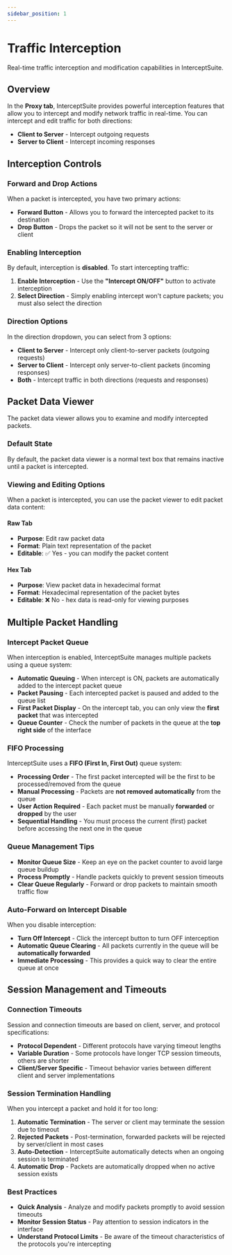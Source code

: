 ```yaml
---
sidebar_position: 1
---
```


# Traffic Interception

Real-time traffic interception and modification capabilities in InterceptSuite.

## Overview

In the **Proxy tab**, InterceptSuite provides powerful interception features that allow you to intercept and modify network traffic in real-time. You can intercept and edit traffic for both directions:

- **Client to Server** - Intercept outgoing requests
- **Server to Client** - Intercept incoming responses

## Interception Controls

### Forward and Drop Actions

When a packet is intercepted, you have two primary actions:

- **Forward Button** - Allows you to forward the intercepted packet to its destination
- **Drop Button** - Drops the packet so it will not be sent to the server or client

### Enabling Interception

By default, interception is **disabled**. To start intercepting traffic:

1. **Enable Interception** - Use the **"Intercept ON/OFF"** button to activate interception
2. **Select Direction** - Simply enabling intercept won't capture packets; you must also select the direction

### Direction Options

In the direction dropdown, you can select from 3 options:

- **Client to Server** - Intercept only client-to-server packets (outgoing requests)
- **Server to Client** - Intercept only server-to-client packets (incoming responses)
- **Both** - Intercept traffic in both directions (requests and responses)

## Packet Data Viewer

The packet data viewer allows you to examine and modify intercepted packets.

### Default State
By default, the packet data viewer is a normal text box that remains inactive until a packet is intercepted.

### Viewing and Editing Options

When a packet is intercepted, you can use the packet viewer to edit packet data content:

#### Raw Tab
- **Purpose**: Edit raw packet data
- **Format**: Plain text representation of the packet
- **Editable**: ✅ Yes - you can modify the packet content

#### Hex Tab
- **Purpose**: View packet data in hexadecimal format
- **Format**: Hexadecimal representation of the packet bytes
- **Editable**: ❌ No - hex data is read-only for viewing purposes

## Multiple Packet Handling

### Intercept Packet Queue

When interception is enabled, InterceptSuite manages multiple packets using a queue system:

- **Automatic Queuing** - When intercept is ON, packets are automatically added to the intercept packet queue
- **Packet Pausing** - Each intercepted packet is paused and added to the queue list
- **First Packet Display** - On the intercept tab, you can only view the **first packet** that was intercepted
- **Queue Counter** - Check the number of packets in the queue at the **top right side** of the interface

### FIFO Processing

InterceptSuite uses a **FIFO (First In, First Out)** queue system:

- **Processing Order** - The first packet intercepted will be the first to be processed/removed from the queue
- **Manual Processing** - Packets are **not removed automatically** from the queue
- **User Action Required** - Each packet must be manually **forwarded** or **dropped** by the user
- **Sequential Handling** - You must process the current (first) packet before accessing the next one in the queue

### Queue Management Tips

- **Monitor Queue Size** - Keep an eye on the packet counter to avoid large queue buildup
- **Process Promptly** - Handle packets quickly to prevent session timeouts
- **Clear Queue Regularly** - Forward or drop packets to maintain smooth traffic flow

### Auto-Forward on Intercept Disable

When you disable interception:

- **Turn Off Intercept** - Click the intercept button to turn OFF interception
- **Automatic Queue Clearing** - All packets currently in the queue will be **automatically forwarded**
- **Immediate Processing** - This provides a quick way to clear the entire queue at once

## Session Management and Timeouts

### Connection Timeouts
Session and connection timeouts are based on client, server, and protocol specifications:

- **Protocol Dependent** - Different protocols have varying timeout lengths
- **Variable Duration** - Some protocols have longer TCP session timeouts, others are shorter
- **Client/Server Specific** - Timeout behavior varies between different client and server implementations

### Session Termination Handling

When you intercept a packet and hold it for too long:

1. **Automatic Termination** - The server or client may terminate the session due to timeout
2. **Rejected Packets** - Post-termination, forwarded packets will be rejected by server/client in most cases
3. **Auto-Detection** - InterceptSuite automatically detects when an ongoing session is terminated
4. **Automatic Drop** - Packets are automatically dropped when no active session exists

### Best Practices

- **Quick Analysis** - Analyze and modify packets promptly to avoid session timeouts
- **Monitor Session Status** - Pay attention to session indicators in the interface
- **Understand Protocol Limits** - Be aware of the timeout characteristics of the protocols you're intercepting
